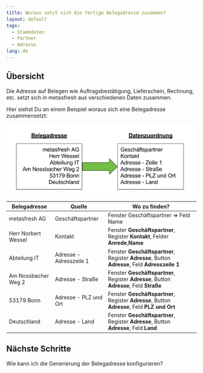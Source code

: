 ```yaml
---
title: Woraus setzt sich die fertige Belegadresse zusammen?
layout: default
tags:
  - Stammdaten
  - Partner
  - Adresse
lang: de
---
```

## Übersicht

Die Adresse auf Belegen wie Auftragsbestätigung, Lieferschein, Rechnung, etc. setzt sich in metasfresh aus verschiedenen Daten zusammen.

Hier siehst Du an einem Beispiel woraus sich eine Belegadresse zusammensetzt:

![img](../images/de_belegadresse_versus_daten.png)


|  Belegadresse       | Quelle                   | Wo zu finden?                                                                                  |
| ------------------- | ------------------------ | ---------------------------------------------------------------------------------------------- |
| metasfresh AG       | Geschäftspartner         | Fenster Geschäftspartner => Feld Name                                                          |
| Herr Norbert Wessel | Kontakt                  | Fenster **Geschäftspartner**, Register **Kontakt**, Felder **Anrede**,**Name**                 |
| Abteilung IT        | Adresse  - Adresszeile 1 | Fenster **Geschäftspartner**, Register **Adresse**, Button **Adresse**, Feld **Adresszeile 1** |
| Am Nossbacher Weg 2 | Adresse - Straße         | Fenster **Geschäftspartner**, Register **Adresse**, Button **Adresse**, Feld **Straße**        |
| 53179 Bonn          | Adresse - PLZ und Ort    | Fenster **Geschäftspartner**, Register **Adresse**, Button **Adresse**, Feld **PLZ und Ort**   |
| Deutschland         | Adresse - Land           | Fenster **Geschäftspartner**, Register **Adresse**, Button **Adresse**, Feld **Land**          |

## Nächste Schritte

Wie kann ich die Generierung der Belegadresse konfigurieren?



